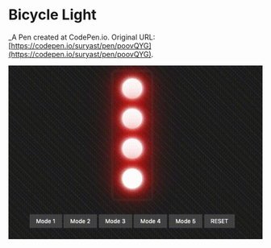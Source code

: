 # Bicycle Light

\_A Pen created at CodePen.io. Original URL: [https://codepen.io/suryast/pen/poovQYG](https://codepen.io/suryast/pen/poovQYG).

![](Bicycle-light-small.gif)
